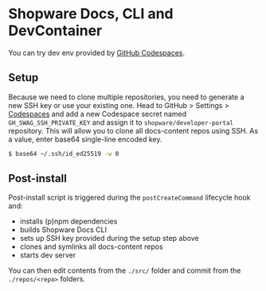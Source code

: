 # Shopware Docs, CLI and DevContainer

You can try dev env provided by [GitHub Codespaces](https://github.com/codespaces).

## Setup

Because we need to clone multiple repositories, you need to generate a new SSH key or use your existing one. Head to GitHub > Settings > [Codespaces](https://github.com/settings/codespaces) and add a new Codespace secret named `GH_SWAG_SSH_PRIVATE_KEY` and assign it to `shopware/developer-portal` repository. This will allow you to clone all docs-content repos using SSH. As a value, enter base64 single-line encoded key.

```bash
$ base64 ~/.ssh/id_ed25519 -w 0
```

## Post-install

Post-install script is triggered during the `postCreateCommand` lifecycle hook and:
 - installs (p)npm dependencies
 - builds Shopware Docs CLI
 - sets up SSH key provided during the setup step above
 - clones and symlinks all docs-content repos
 - starts dev server

You can then edit contents from the `./src/` folder and commit from the `./repos/<repo>` folders.